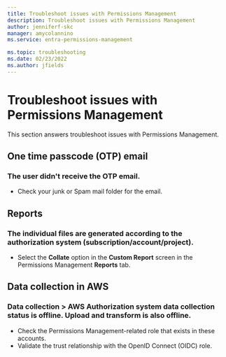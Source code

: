 ```yaml
---
title: Troubleshoot issues with Permissions Management
description: Troubleshoot issues with Permissions Management
author: jenniferf-skc
manager: amycolannino
ms.service: entra-permissions-management

ms.topic: troubleshooting
ms.date: 02/23/2022
ms.author: jfields
---
```


# Troubleshoot issues with Permissions Management

This section answers troubleshoot issues with Permissions Management.

## One time passcode (OTP) email

### The user didn't receive the OTP email.

- Check your junk or Spam mail folder for the email.

## Reports

### The individual files are generated according to the authorization system (subscription/account/project).

- Select the **Collate** option in the **Custom Report** screen in the Permissions Management **Reports** tab.

## Data collection in AWS

### Data collection > AWS Authorization system data collection status is offline. Upload and transform is also offline.

- Check the Permissions Management-related role that exists in these accounts.
- Validate the trust relationship with the OpenID Connect (OIDC) role.

<!---Next steps--->
